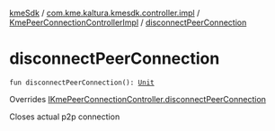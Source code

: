 [kmeSdk](../../index.md) / [com.kme.kaltura.kmesdk.controller.impl](../index.md) / [KmePeerConnectionControllerImpl](index.md) / [disconnectPeerConnection](./disconnect-peer-connection.md)

# disconnectPeerConnection

`fun disconnectPeerConnection(): `[`Unit`](https://kotlinlang.org/api/latest/jvm/stdlib/kotlin/-unit/index.html)

Overrides [IKmePeerConnectionController.disconnectPeerConnection](../../com.kme.kaltura.kmesdk.controller/-i-kme-peer-connection-controller/disconnect-peer-connection.md)

Closes actual p2p connection


